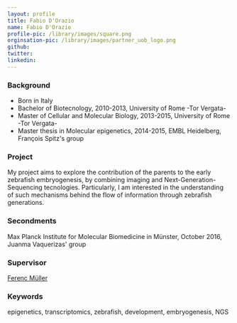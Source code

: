 ```yaml
---
layout: profile
title: Fabio D'Orazio
name: Fabio D'Orazio
profile-pic: /library/images/square.png
orginsation-pic: /library/images/partner_uob_logo.png
github:
twitter:
linkedin: 
---
```

### Background
- Born in Italy
- Bachelor of Biotecnology, 2010-2013, University of Rome -Tor Vergata-
- Master of Cellular and Molecular Biology, 2013-2015, University of Rome -Tor Vergata-
- Master thesis in Molecular epigenetics, 2014-2015, EMBL Heidelberg, François Spitz's group

### Project
My project aims to explore the contribution of the parents to the early zebrafish embryogenesis, by combining imaging and Next-Generation-Sequencing tecnologies. Particularly, I am interested in the understanding of such mechanisms behind the flow of information through zebrafish generations.

### Secondments
Max Planck Institute for Molecular Biomedicine in Münster, October 2016, Juanma Vaquerizas' group

### Supervisor
[Ferenc Müller](https://www.birmingham.ac.uk/staff/profiles/cancer-genomic/Mueller-Ferenc.aspx)

### Keywords
epigenetics, transcriptomics, zebrafish, development, embryogenesis, NGS
